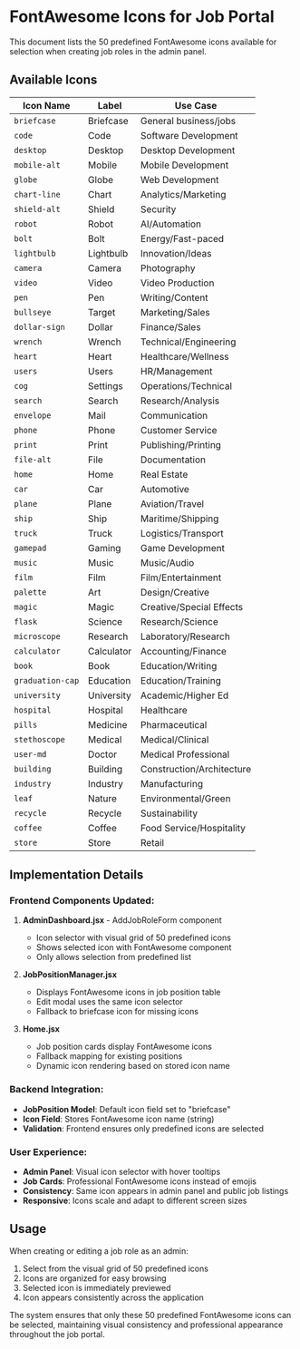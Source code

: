 # FontAwesome Icons for Job Portal

This document lists the 50 predefined FontAwesome icons available for selection when creating job roles in the admin panel.

## Available Icons

| Icon Name        | Label      | Use Case                  |
| ---------------- | ---------- | ------------------------- |
| `briefcase`      | Briefcase  | General business/jobs     |
| `code`           | Code       | Software Development      |
| `desktop`        | Desktop    | Desktop Development       |
| `mobile-alt`     | Mobile     | Mobile Development        |
| `globe`          | Globe      | Web Development           |
| `chart-line`     | Chart      | Analytics/Marketing       |
| `shield-alt`     | Shield     | Security                  |
| `robot`          | Robot      | AI/Automation             |
| `bolt`           | Bolt       | Energy/Fast-paced         |
| `lightbulb`      | Lightbulb  | Innovation/Ideas          |
| `camera`         | Camera     | Photography               |
| `video`          | Video      | Video Production          |
| `pen`            | Pen        | Writing/Content           |
| `bullseye`       | Target     | Marketing/Sales           |
| `dollar-sign`    | Dollar     | Finance/Sales             |
| `wrench`         | Wrench     | Technical/Engineering     |
| `heart`          | Heart      | Healthcare/Wellness       |
| `users`          | Users      | HR/Management             |
| `cog`            | Settings   | Operations/Technical      |
| `search`         | Search     | Research/Analysis         |
| `envelope`       | Mail       | Communication             |
| `phone`          | Phone      | Customer Service          |
| `print`          | Print      | Publishing/Printing       |
| `file-alt`       | File       | Documentation             |
| `home`           | Home       | Real Estate               |
| `car`            | Car        | Automotive                |
| `plane`          | Plane      | Aviation/Travel           |
| `ship`           | Ship       | Maritime/Shipping         |
| `truck`          | Truck      | Logistics/Transport       |
| `gamepad`        | Gaming     | Game Development          |
| `music`          | Music      | Music/Audio               |
| `film`           | Film       | Film/Entertainment        |
| `palette`        | Art        | Design/Creative           |
| `magic`          | Magic      | Creative/Special Effects  |
| `flask`          | Science    | Research/Science          |
| `microscope`     | Research   | Laboratory/Research       |
| `calculator`     | Calculator | Accounting/Finance        |
| `book`           | Book       | Education/Writing         |
| `graduation-cap` | Education  | Education/Training        |
| `university`     | University | Academic/Higher Ed        |
| `hospital`       | Hospital   | Healthcare                |
| `pills`          | Medicine   | Pharmaceutical            |
| `stethoscope`    | Medical    | Medical/Clinical          |
| `user-md`        | Doctor     | Medical Professional      |
| `building`       | Building   | Construction/Architecture |
| `industry`       | Industry   | Manufacturing             |
| `leaf`           | Nature     | Environmental/Green       |
| `recycle`        | Recycle    | Sustainability            |
| `coffee`         | Coffee     | Food Service/Hospitality  |
| `store`          | Store      | Retail                    |

## Implementation Details

### Frontend Components Updated:

1. **AdminDashboard.jsx** - AddJobRoleForm component

   - Icon selector with visual grid of 50 predefined icons
   - Shows selected icon with FontAwesome component
   - Only allows selection from predefined list

2. **JobPositionManager.jsx**

   - Displays FontAwesome icons in job position table
   - Edit modal uses the same icon selector
   - Fallback to briefcase icon for missing icons

3. **Home.jsx**
   - Job position cards display FontAwesome icons
   - Fallback mapping for existing positions
   - Dynamic icon rendering based on stored icon name

### Backend Integration:

- **JobPosition Model**: Default icon field set to "briefcase"
- **Icon Field**: Stores FontAwesome icon name (string)
- **Validation**: Frontend ensures only predefined icons are selected

### User Experience:

- **Admin Panel**: Visual icon selector with hover tooltips
- **Job Cards**: Professional FontAwesome icons instead of emojis
- **Consistency**: Same icon appears in admin panel and public job listings
- **Responsive**: Icons scale and adapt to different screen sizes

## Usage

When creating or editing a job role as an admin:

1. Select from the visual grid of 50 predefined icons
2. Icons are organized for easy browsing
3. Selected icon is immediately previewed
4. Icon appears consistently across the application

The system ensures that only these 50 predefined FontAwesome icons can be selected, maintaining visual consistency and professional appearance throughout the job portal.

